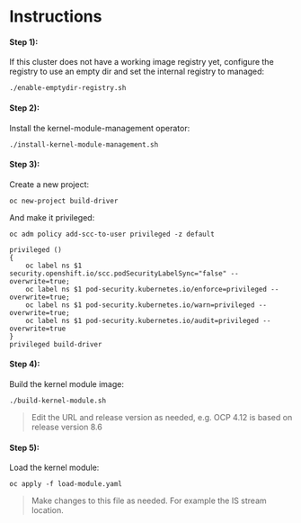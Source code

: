 # Instructions

#### Step 1):
If this cluster does not have a working image registry yet, configure the registry to use an empty dir and set the
internal registry to managed:
~~~
./enable-emptydir-registry.sh
~~~

#### Step 2):
Install the kernel-module-management operator:
~~~
./install-kernel-module-management.sh
~~~

#### Step 3):
Create a new project:
~~~
oc new-project build-driver
~~~

And make it privileged:
~~~
oc adm policy add-scc-to-user privileged -z default
~~~

~~~
privileged ()
{ 
    oc label ns $1 security.openshift.io/scc.podSecurityLabelSync="false" --overwrite=true;
    oc label ns $1 pod-security.kubernetes.io/enforce=privileged --overwrite=true;
    oc label ns $1 pod-security.kubernetes.io/warn=privileged --overwrite=true;
    oc label ns $1 pod-security.kubernetes.io/audit=privileged --overwrite=true
}
privileged build-driver
~~~

#### Step 4):
Build the kernel module image:
~~~
./build-kernel-module.sh
~~~
> Edit the URL and release version as needed, e.g. OCP 4.12 is based on release version 8.6

#### Step 5):
Load the kernel module:
~~~
oc apply -f load-module.yaml
~~~
> Make changes to this file as needed. For example the IS stream location.
